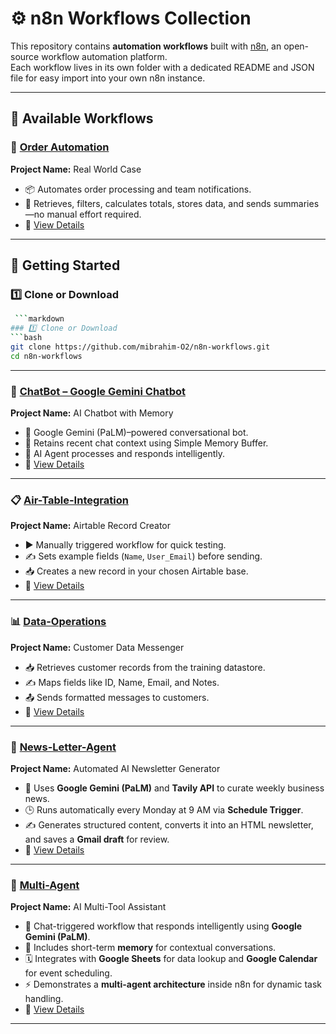 # ⚙️ n8n Workflows Collection

This repository contains **automation workflows** built with [n8n](https://n8n.io), an open-source workflow automation platform.  
Each workflow lives in its own folder with a dedicated README and JSON file for easy import into your own n8n instance.

---

## 📂 Available Workflows

### 🔸 [Order Automation](./Order-Automation)
**Project Name:** Real World Case  
- 📦 Automates order processing and team notifications.  
- 🧮 Retrieves, filters, calculates totals, stores data, and sends summaries—no manual effort required.  
- 📄 [View Details](Order-Automation/README.md)  

---

## 🚀 Getting Started

### 1️⃣ Clone or Download
```bash
 ```markdown
### 1️⃣ Clone or Download
```bash
git clone https://github.com/mibrahim-O2/n8n-workflows.git
cd n8n-workflows
```
----
### 🤖 [ChatBot – Google Gemini Chatbot](./ChatBot01)
**Project Name:** AI Chatbot with Memory  
- 🔗 Google Gemini (PaLM)–powered conversational bot.  
- 🧠 Retains recent chat context using Simple Memory Buffer.  
- 🤖 AI Agent processes and responds intelligently.  
- 📄 [View Details](./ChatBot/README.md)

----
### 📋 [Air-Table-Integration](./Airtable_Example)  
**Project Name:** Airtable Record Creator  
- ▶️ Manually triggered workflow for quick testing.  
- ✍ Sets example fields (`Name`, `User_Email`) before sending.  
- 📥 Creates a new record in your chosen Airtable base.  
- 📄 [View Details](./Air-Table-Integration/README.md)
----

### 📊 [Data-Operations](./Data_Retrival)  
**Project Name:** Customer Data Messenger  
- 📥 Retrieves customer records from the training datastore.  
- ✍ Maps fields like ID, Name, Email, and Notes.  
- 📤 Sends formatted messages to customers.  
- 📄 [View Details](./Data-Operations/README.md)
----

### 📰 [News-Letter-Agent](./News-Letter-Agent)

**Project Name:** Automated AI Newsletter Generator

* 🧠 Uses **Google Gemini (PaLM)** and **Tavily API** to curate weekly business news.
* 🕒 Runs automatically every Monday at 9 AM via **Schedule Trigger**.
* ✍️ Generates structured content, converts it into an HTML newsletter, and saves a **Gmail draft** for review.
* 📄 [View Details](https://github.com/mibrahim-O2/n8n-workflows/blob/main/News-Letter-Agent/README.md)
----
### 🤖 [Multi-Agent](./Multi-Agent)

**Project Name:** AI Multi-Tool Assistant

* 💬 Chat-triggered workflow that responds intelligently using **Google Gemini (PaLM)**.
* 🧠 Includes short-term **memory** for contextual conversations.
* 🗓️ Integrates with **Google Sheets** for data lookup and **Google Calendar** for event scheduling.
* ⚡ Demonstrates a **multi-agent architecture** inside n8n for dynamic task handling.
* 📄 [View Details](https://github.com/mibrahim-O2/n8n-workflows/blob/main/Multi-Agent/README.md)
----
